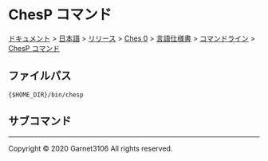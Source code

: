 # ChesP コマンド

[ドキュメント](../../../../../../index.md) > [日本語](../../../../../index.md) > [リリース](../../../../index.md) > [Ches 0](../../../index.md) > [言語仕様書](../../index.md) > [コマンドライン](../index.md) > [ChesP コマンド](./index.md)

## ファイルパス

```
{$HOME_DIR}/bin/chesp
```

## サブコマンド

---

Copyright © 2020 Garnet3106 All rights reserved.
